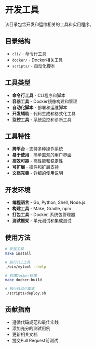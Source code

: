 # 开发工具

该目录包含开发和运维相关的工具和实用程序。

## 目录结构

- `cli/` - 命令行工具
- `docker/` - Docker相关工具
- `scripts/` - 自动化脚本

## 工具类型

- **命令行工具** - CLI程序和脚本
- **容器工具** - Docker镜像构建和管理
- **自动化脚本** - 部署和运维脚本
- **开发辅助** - 代码生成和格式化工具
- **监控工具** - 系统监控和诊断工具

## 工具特性

- **跨平台** - 支持多种操作系统
- **易于使用** - 简单直观的用户界面
- **高效可靠** - 高性能和稳定性
- **可扩展** - 插件和扩展支持
- **文档完善** - 详细的使用说明

## 开发环境

- **编程语言** - Go, Python, Shell, Node.js
- **构建工具** - Make, Gradle, npm
- **打包工具** - Docker, 系统包管理器
- **测试框架** - 单元测试和集成测试

## 使用方法

```bash
# 安装工具
make install

# 运行CLI工具
./bin/mytool --help

# 构建Docker镜像
make docker-build

# 执行自动化脚本
./scripts/deploy.sh
```

## 贡献指南

- 遵循代码规范和最佳实践
- 添加充分的测试用例
- 更新相关文档
- 提交Pull Request前测试